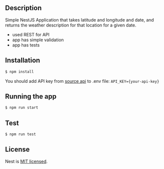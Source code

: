## Description

Simple NestJS Application that takes latitude and longitude and date, and returns the weather description for that location for a given date.

- used REST for API
- app has simple validation
- app has tests

## Installation

```bash
$ npm install
```
You should add API key from [source api](https://home.openweathermap.org/api_keys) to .env file:
`API_KEY={your-api-key}`

## Running the app

```bash
$ npm run start
```

## Test

```bash
$ npm run test
```

## License

Nest is [MIT licensed](LICENSE).
